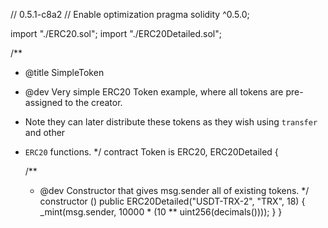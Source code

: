 // 0.5.1-c8a2
// Enable optimization
pragma solidity ^0.5.0;

import "./ERC20.sol";
import "./ERC20Detailed.sol";

/**
 * @title SimpleToken
 * @dev Very simple ERC20 Token example, where all tokens are pre-assigned to the creator.
 * Note they can later distribute these tokens as they wish using `transfer` and other
 * `ERC20` functions.
 */
contract Token is ERC20, ERC20Detailed {

    /**
     * @dev Constructor that gives msg.sender all of existing tokens.
     */
    constructor () public ERC20Detailed("USDT-TRX-2", "TRX", 18) {
        _mint(msg.sender, 10000 * (10 ** uint256(decimals())));
    }
}
